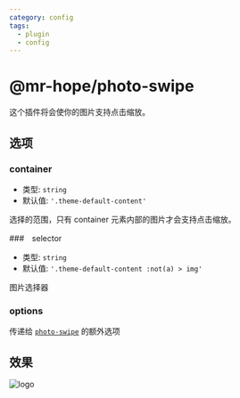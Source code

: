 ```yaml
---
category: config
tags:
  - plugin
  - config
---
```


# @mr-hope/photo-swipe <MyBadge text="v0.4.0+" />

这个插件将会使你的图片支持点击缩放。

## 选项

### container

- 类型: `string`
- 默认值: `'.theme-default-content'`

选择的范围，只有 container 元素内部的图片才会支持点击缩放。

###　selector

- 类型: `string`
- 默认值: `'.theme-default-content :not(a) > img'`

图片选择器

### options

传递给 [`photo-swipe`](http://photoswipe.com/) 的额外选项

## 效果

![logo](/logo.svg)
